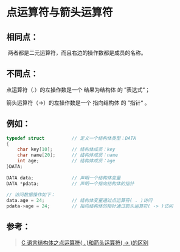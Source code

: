 # 点运算符与箭头运算符

## 相同点：

​	两者都是二元运算符，而且右边的操作数都是成员的名称。

## 不同点：

点运算符（.）的左操作数是一个 结果为结构体 的 ”表达式“；

箭头运算符（->）的左操作数是一个 指向结构体 的 ”指针“ 。

## 例如：

```c
typedef struct          // 定义一个结构体类型：DATA
{
    char key[10];       // 结构体成员：key
    char name[20];      // 结构体成员：name
    int age;            // 结构体成员：age
}DATA;
    
DATA data;              // 声明一个结构体变量
DATA *pdata;            // 声明一个指向结构体的指针
    
// 访问数据操作如下：
data.age = 24;          // 结构体变量通过点运算符( . )访问
pdata->age = 24;        // 指向结构体的指针通过箭头运算符( -> )访问
```

## 参考：

> [C 语言结构体之点运算符( . )和箭头运算符( -> )的区别](https://blog.csdn.net/shenyuanluo/article/details/51146140)